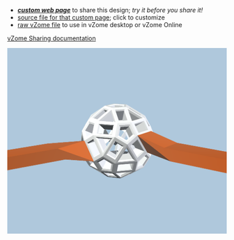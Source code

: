 
 - [***custom web page***][post] to share this design; *try it before you share it!*
 - [source file for that custom page][source]; click to customize
 - [raw vZome file][raw] to use in vZome desktop or vZome Online

[vZome Sharing documentation](https://vzome.github.io/vzome/sharing.html#how-it-works)

![Image](<orange-purple-snub-2-lollipops.png>)


[post]: <https://vorth.github.io/vzome-sharing/2022/04/01/orange-purple-snub-2-lollipops-21-47-24.html>
[source]: <https://github.com/vorth/vzome-sharing/edit/main/_posts/2022-04-01-orange-purple-snub-2-lollipops-21-47-24.md>
[raw]: <https://raw.githubusercontent.com/vorth/vzome-sharing/main/2022/04/01/21-47-24-orange-purple-snub-2-lollipops/orange-purple-snub-2-lollipops.vZome>